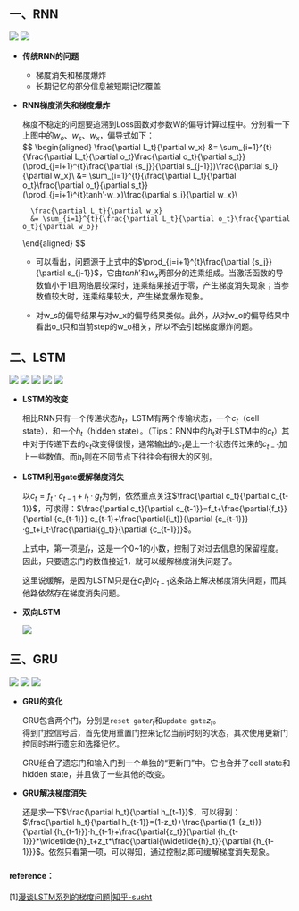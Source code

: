 ## 一、RNN
![](img/5.RNN_vs._LSTM_vs._GRU/RNN_00.jpg)
![](img/5.RNN_vs._LSTM_vs._GRU/RNN_01.jpg)
   
- **传统RNN的问题**  

   - 梯度消失和梯度爆炸
   - 长期记忆的部分信息被短期记忆覆盖

- **RNN梯度消失和梯度爆炸** 
    
    梯度不稳定的问题要追溯到Loss函数对参数W的偏导计算过程中。分别看一下上图中的$w_o$、$w_s$、$w_x$，偏导式如下：  
    $$
    \begin{aligned}
        \frac{\partial L_t}{\partial w_x} 
        &= \sum_{i=1}^{t}{\frac{\partial L_t}{\partial o_t}\frac{\partial o_t}{\partial s_t}}(\prod_{j=i+1}^{t}\frac{\partial {s_j}}{\partial s_{j-1}})\frac{\partial s_i}{\partial w_x}\\ 
        &= \sum_{i=1}^{t}{\frac{\partial L_t}{\partial o_t}\frac{\partial o_t}{\partial s_t}}(\prod_{j=i+1}^{t}tanh'·w_x)\frac{\partial s_i}{\partial w_x}\\

        \frac{\partial L_t}{\partial w_x} 
        &= \sum_{i=1}^{t}{\frac{\partial L_t}{\partial o_t}\frac{\partial o_t}{\partial w_o}}
    \end{aligned}
    $$

    - 可以看出，问题源于上式中的$\prod_{j=i+1}^{t}\frac{\partial {s_j}}{\partial s_{j-1}}$，它由$tanh'$和$w_x$两部分的连乘组成。当激活函数的导数值小于1且网络层较深时，连乘结果接近于零，产生梯度消失现象；当参数值较大时，连乘结果较大，产生梯度爆炸现象。

    - 对w_s的偏导结果与对w_x的偏导结果类似。此外，从对w_o的偏导结果中看出o_t只和当前step的w_o相关，所以不会引起梯度爆炸问题。
  
## 二、LSTM
![](img/5.RNN_vs._LSTM_vs._GRU/LSTM_00.jpg)
![](img/5.RNN_vs._LSTM_vs._GRU/LSTM_01.jpg)
![](img/5.RNN_vs._LSTM_vs._GRU/LSTM_02.jpg)
![](img/5.RNN_vs._LSTM_vs._GRU/LSTM_03.jpg)
![](img/5.RNN_vs._LSTM_vs._GRU/LSTM_04.jpg)

- **LSTM的改变**
  
  相比RNN只有一个传递状态$h_t$，LSTM有两个传输状态，一个$c_t$（cell state），和一个$h_t$（hidden state）。（Tips：RNN中的$h_t$对于LSTM中的$c_t$）其中对于传递下去的$c_t$改变得很慢，通常输出的$c_t$是上一个状态传过来的$c_{t-1}$加上一些数值。而$h_t$则在不同节点下往往会有很大的区别。
  
- **LSTM利用gate缓解梯度消失**  
    
    以$c_t=f_t·c_{t-1}+i_t·g_t$为例，依然重点关注$\frac{\partial c_t}{\partial c_{t-1}}$，可求得：$\frac{\partial c_t}{\partial c_{t-1}}=f_t+\frac{\partial{f_t}}{\partial {c_{t-1}}}·c_{t-1}+\frac{\partial{i_t}}{\partial {c_{t-1}}}·g_t+i_t·\frac{\partial{g_t}}{\partial {c_{t-1}}}$。  

    上式中，第一项是$f_t$，这是一个0~1的小数，控制了对过去信息的保留程度。因此，只要遗忘门的数值接近1，就可以缓解梯度消失问题了。

    这里说缓解，是因为LSTM只是在$c_t$到$c_{t-1}$这条路上解决梯度消失问题，而其他路依然存在梯度消失问题。

- **双向LSTM**   

  ![](img/5.RNN_vs._LSTM_vs._GRU/BiLSTM_00.jpg)
## 三、GRU

![](img/5.RNN_vs._LSTM_vs._GRU/GRU_00.jpg)
![](img/5.RNN_vs._LSTM_vs._GRU/GRU_01.jpg)
![](img/5.RNN_vs._LSTM_vs._GRU/GRU_02.png)
   - **GRU的变化**  

        GRU包含两个门，分别是`reset gate`$r_t$和`update gate`$z_t$。  
        得到门控信号后，首先使用重置门控来记忆当前时刻的状态，其次使用更新门控同时进行遗忘和选择记忆。

        GRU组合了遗忘门和输入门到一个单独的“更新门”中。它也合并了cell state和hidden state，并且做了一些其他的改变。

   - **GRU解决梯度消失**  

        还是求一下$\frac{\partial h_t}{\partial h_{t-1}}$，可以得到：$\frac{\partial h_t}{\partial h_{t-1}}=(1-z_t)+\frac{\partial(1-{z_t})}{\partial {h_{t-1}}}·h_{t-1}+\frac{\partial{z_t}}{\partial {h_{t-1}}}*\widetilde{h}_t+z_t*\frac{\partial{\widetilde{h}_t}}{\partial {h_{t-1}}}$。依然只看第一项，可以得知，通过控制$z_t$即可缓解梯度消失现象。


#### reference：  
  [1][漫谈LSTM系列的梯度问题|知乎-susht](https://zhuanlan.zhihu.com/p/36101196)